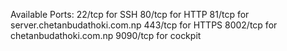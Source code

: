 Available Ports:
22/tcp for SSH
80/tcp for HTTP
81/tcp for server.chetanbudathoki.com.np
443/tcp for HTTPS
8002/tcp for chetanbudathoki.com.np
9090/tcp for cockpit
